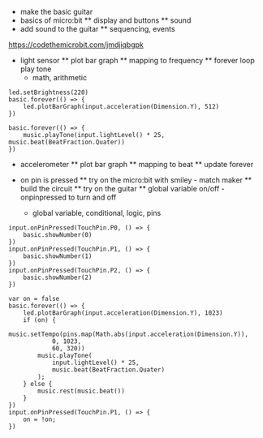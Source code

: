 

* make the basic guitar
* basics of micro:bit
** display and buttons
** sound
* add sound to the guitar
** sequencing, events

https://codethemicrobit.com/jmdjiqbgpk

* light sensor
** plot bar graph
** mapping to frequency
** forever loop play tone
    - math, arithmetic

```
led.setBrightness(220)
basic.forever(() => {
    led.plotBarGraph(input.acceleration(Dimension.Y), 512)
})
```

```
basic.forever(() => {
    music.playTone(input.lightLevel() * 25, music.beat(BeatFraction.Quater))
})
```

* accelerometer
** plot bar graph
** mapping to beat
** update forever

* on pin is pressed
** try on the micro:bit with smiley - match maker
** build the circuit
** try on the guitar
** global variable on/off - onpinpressed to turn and off
    - global variable, conditional, logic, pins

```
input.onPinPressed(TouchPin.P0, () => {
    basic.showNumber(0)
})
input.onPinPressed(TouchPin.P1, () => {
    basic.showNumber(1)
})
input.onPinPressed(TouchPin.P2, () => {
    basic.showNumber(2)
})
```

```blocks
var on = false
basic.forever(() => {
    led.plotBarGraph(input.acceleration(Dimension.Y), 1023)
    if (on) {
        music.setTempo(pins.map(Math.abs(input.acceleration(Dimension.Y)),
            0, 1023,
            60, 320))
        music.playTone(
            input.lightLevel() * 25,
            music.beat(BeatFraction.Quater)
        );
    } else {
        music.rest(music.beat())
    }
})
input.onPinPressed(TouchPin.P1, () => {
    on = !on;
})
```
